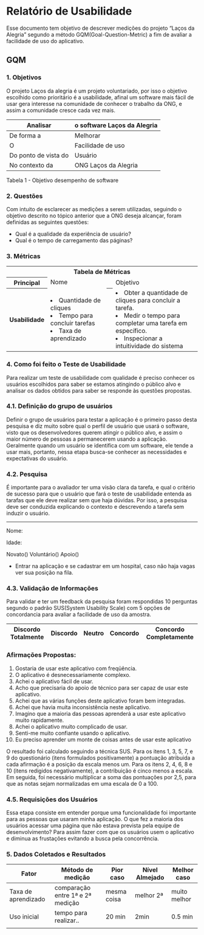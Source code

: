 # Relatório de Usabilidade
Esse documento tem objetivo de descrever medições do projeto “Laços da Alegria” segundo a método GQM(Goal-Question-Metric) a fim de avaliar a facilidade de uso do aplicativo. 
## GQM
### 1. Objetivos
O projeto Laços da alegria é um projeto voluntariado, por isso o objetivo escolhido como prioritário é a usabilidade, afinal um software mais fácil de usar gera interesse na comunidade de conhecer o trabalho da ONG, e assim a comunidade cresce cada vez mais. 


|Analisar             |o software Laços da Alegria|
|---------------------|---------------------------|
|De forma a           |Melhorar                   |
|O                    |Facilidade de uso          |
|Do ponto de vista do |Usuário                    |
|No contexto da       |ONG Laços da Alegria       |

Tabela 1 - Objetivo desempenho de software

### 2. Questões
Com intuito de esclarecer as medições a serem utilizadas, seguindo o objetivo descrito no tópico anterior que a ONG deseja alcançar, foram definidas as seguintes questões:  
* Qual é a qualidade da experiência de usuário?
* Qual é o tempo de carregamento das páginas? 
	
### 3. Métricas

<table>
  <tbody><tr>
    <th colspan="4">Tabela de Métricas</th>
  </tr>
 
 <tr>
 </tr>
<tr>
    <th colspan="1">Principal</th>
   <td colspan="2"> Nome 
  </td>
  <td colspan="2"> Objetivo 
  </td>
</tr>
<tr>
    <th >Usabilidade</th>
   <td  center> 
      <li> Quantidade de cliques </li>
      <li> Tempo para concluir tarefas</li>
      <li> Taxa de aprendizado</li>
  </td>

  <th ></th>
   <td  center> 
      <li> Obter a quantidade de cliques para concluir a tarefa. </li>
      <li> Medir o tempo para completar uma tarefa em específico.</li>
      <li> Inspecionar a intuitividade do sistema </li>
  </td>
</tr>

</table>
		
### 4. Como foi feito o Teste de Usabilidade
Para realizar um teste de usabilidade com qualidade é preciso conhecer os usuários escolhidos para saber se estamos atingindo o público alvo e analisar os dados obtidos para saber se responde às questões propostas. 

### 4.1. Definição do grupo de usuários
Definir o grupo de usuários para testar a aplicação é o primeiro passo desta pesquisa e diz muito sobre qual o perfil de usuário que usará o software, visto que os desenvolvedores querem atingir o público alvo, e assim o maior número de pessoas a permanecerem usando a aplicação. Geralmente quando um usuário se identifica com um software, ele tende a usar mais, portanto, nessa etapa  busca-se conhecer as necessidades e expectativas do usuário.

### 4.2. Pesquisa
É importante para o avaliador ter uma visão clara da tarefa, e qual o critério de sucesso para que o usuário que fará o teste de usabilidade entenda as tarafas que ele deve realizar sem que haja dúvidas. Por isso, a pesquisa deve ser conduzida explicando o contexto e descrevendo a tarefa sem induzir o usuário.

----
Nome:

Idade:

Novato() Voluntário() Apoio()

*  Entrar na aplicação e se cadastrar em um hospital, caso não haja vagas ver sua posição na fila.

### 4.3. Validação de Informações
Para validar e ter um feedback da pesquisa foram respondidas 10 perguntas segundo o padrão SUS(System Usability Scale) com 5 opções de concordancia para avaliar a facilidade de uso da amostra.

|Discordo Totalmente|Discordo|Neutro|Concordo|Concordo Completamente|
|-------------------|--------|------|--------|----------------------|

### Afirmações Propostas:
1. Gostaria de usar este aplicativo com freqüência.
2. O aplicativo é desnecessariamente complexo.
3. Achei o aplicativo fácil de usar.
4. Acho que precisaria do apoio de técnico para ser capaz de usar este aplicativo.
5. Achei que as várias funções deste aplicativo foram bem integradas.
6. Achei que havia muita inconsistência neste aplicativo.
7. Imagino que a maioria das pessoas aprenderá a usar este aplicativo muito rapidamente.
8. Achei o aplicativo muito complicado de usar.
9. Senti-me muito confiante usando o aplicativo.
10. Eu preciso aprender um monte de coisas antes de usar este aplicativo

O resultado foi calculado seguindo a técnica SUS. Para os itens 1, 3, 5, 7, e 9 do questionário (itens formulados
positivamente) a pontuação atribuida a cada afirmação é a
posição da escala menos um. Para os itens 2, 4, 6, 8 e 10 (itens
redigidos negativamente), a contribuição é cinco menos a
escala. Em seguida, foi necessário multiplicar a soma das
pontuações por 2,5, para que as notas sejam normalizadas em
uma escala de 0 a 100.

### 4.5. Requisições dos Usuários
Essa etapa consiste em entender porque uma funcionalidade foi importante para as pessoas que usaram minha aplicação. O que fez a maioria dos usuários acessar uma página que não estava prevista pela equipe de desenvolvimento? Para assim fazer com que os usuários usem o aplicativo e diminua as frustações evitando a busca pela concorrência.

### 5. Dados Coletados e Resultados

|Fator              |Método de medição               |Pior caso  |Nível Almejado|Melhor caso  |
|-------------------|--------------------------------|-----------|--------------|-------------|
|Taxa de aprendizado|comparação entre 1ª e 2ª medição|mesma coisa|melhor 2ª     |muito melhor |
|Uso inicial|tempo para realizar..|20 min|2min|0.5 min|
||
